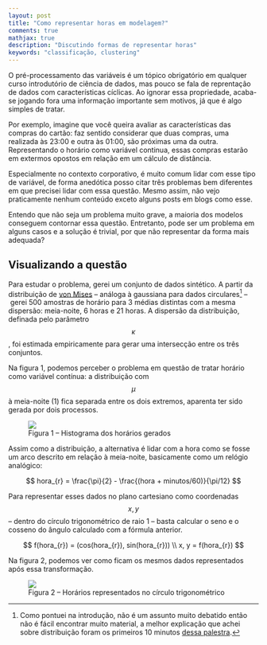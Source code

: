 ```yaml
---
layout: post
title: "Como representar horas em modelagem?"
comments: true
mathjax: true
description: "Discutindo formas de representar horas"
keywords: "classificação, clustering"
---
```


O pré-processamento das variáveis é um tópico obrigatório em qualquer curso introdutório de ciência de dados, mas pouco se fala de reprentação de dados com características cíclicas. Ao ignorar essa propriedade, acaba-se jogando fora uma informação importante sem motivos, já que é algo simples de tratar. 

Por exemplo, imagine que você queira avaliar as características das compras do cartão: faz sentido considerar que duas compras, uma realizada às 23:00 e outra às 01:00, são próximas uma da outra. Representando o horário como variável continua, essas compras estarão em extermos opostos em relação em um cálculo de distância.

Especialmente no contexto corporativo, é muito comum lidar com esse tipo de variável, de forma anedótica posso citar três problemas bem diferentes em que precisei lidar com essa questão. Mesmo assim, não vejo praticamente nenhum conteúdo exceto alguns posts em blogs como esse.

Entendo que não seja um problema muito grave, a maioria dos modelos conseguem contornar essa questão. Entretanto, pode ser um problema em alguns casos e a solução é trivial, por que não representar da forma mais adequada?

## Visualizando a questão

Para estudar o problema, gerei um conjunto de dados sintético. A partir da distribuição de [von Mises](https://en.wikipedia.org/wiki/Von_Mises_distribution) – análoga à gaussiana para dados circulares[^1] – gerei 500 amostras de horário para 3 médias distintas com a mesma dispersão: meia-noite, 6 horas e 21 horas. A dispersão da distribuição, definada pelo parâmetro $$ \kappa $$, foi estimada empiricamente para gerar uma intersecção entre os três conjuntos.

[^1]: Como pontuei na introdução, não é um assunto muito debatido então não é fácil encontrar muito material, a melhor explicação que achei sobre distribuição foram os primeiros 10 minutos [dessa palestra](https://www.youtube.com/watch?v=rwFEQklcJvw).

Na figura 1, podemos perceber o problema em questão de tratar horário como variável contínua: a distribuição com $$ \mu $$ à meia-noite (1) fica separada entre os dois extremos, aparenta ter sido gerada por dois processos.

<figure>
  <img src="{{site.url}}/assets/images/variaveis-circulares/histograma.svg"/>
  <figcaption>Figura 1 – Histograma dos horários gerados</figcaption>
</figure>

Assim como a distribuição, a alternativa é lidar com a hora como se fosse um arco descrito em relação à meia-noite, basicamente como um relógio analógico:

$$
    hora_{r} = \frac{\pi}{2} - \frac{(hora + minutos/60)}{\pi/12}
$$

Para representar esses dados no plano cartesiano como coordenadas $$ x,y $$ – dentro do círculo trigonométrico de raio 1 – basta calcular o seno e o cosseno do ângulo calculado com a fórmula anterior.

$$
    f(hora_{r}) = (cos(hora_{r}), sin(hora_{r})) \\
    x, y = f(hora_{r})
$$

Na figura 2, podemos ver como ficam os mesmos dados representados após essa transformação.

<figure>
  <img src="{{site.url}}/assets/images/variaveis-circulares/representacao_circular.svg"/>  
  <figcaption>Figura 2 – Horários representados no círculo trigonométrico</figcaption>
</figure>